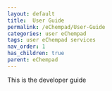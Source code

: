 ```yaml
---
layout: default
title:  User Guide
permalink: /eChempad/User-Guide
categories: user eChempad
tags: user eChempad services
nav_order: 1
has_children: true
parent: eChempad
---
```


This is the developer guide